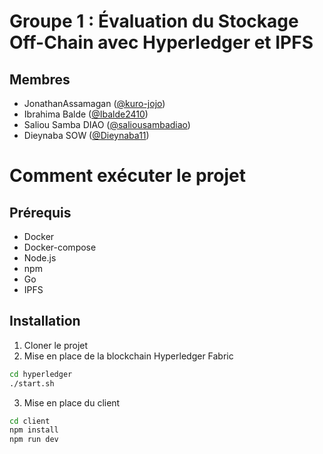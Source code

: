 # Groupe 1 : Évaluation du Stockage Off-Chain avec Hyperledger et IPFS
## Membres
- JonathanAssamagan ([@kuro-jojo](https://github.com/kuro-jojo))
- Ibrahima Balde ([@Ibalde2410](https://github.com/Ibalde2410))
- Saliou Samba DIAO ([@saliousambadiao](https://github.com/saliousambadiao))
- Dieynaba SOW ([@Dieynaba11](https://github.com/Dieynaba11))


# Comment exécuter le projet
## Prérequis
- Docker
- Docker-compose
- Node.js
- npm
- Go
- IPFS

## Installation
1. Cloner le projet
2. Mise en place de la blockchain Hyperledger Fabric
```bash
cd hyperledger
./start.sh

```
3. Mise en place du client
```bash
cd client
npm install
npm run dev
```
